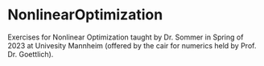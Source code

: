# NonlinearOptimization
Exercises for Nonlinear Optimization taught by Dr. Sommer in Spring of 2023 at Univesity Mannheim (offered by the cair for numerics held by Prof. Dr. Goettlich).
